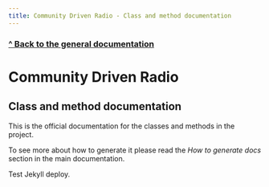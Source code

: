 ```yaml
---
title: Community Driven Radio - Class and method documentation
---
```


### [^ Back to the general documentation](http://bratanov.github.io/community-driven-radio/)

# Community Driven Radio

## Class and method documentation

This is the official documentation for the classes and methods in the project. 

To see more about how to generate it please read the _How to generate docs_ section in the main documentation.

Test Jekyll deploy.